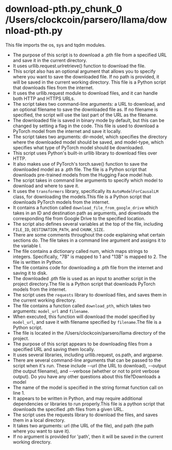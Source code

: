 # download-pth.py_chunk_0			/Users/clockcoin/parsero/llama/download-pth.py
This file imports the os, sys and tqdm modules.
 -  The purpose of this script is to download a .pth file from a specified URL and save it in the current directory. 
 -  It uses urllib.request.urlretrieve() function to download the file.
 -  This script also has an optional argument that allows you to specify where you want to save the downloaded file. If no path is provided, it will be saved in the current working directory.
This file is a Python script that downloads files from the internet.
 -  It uses the urllib.request module to download files, and it can handle both HTTP and HTTPS URLs.
 -  The script takes two command-line arguments: a URL to download, and an optional filename to save the downloaded file as. If no filename is specified, the script will use the last part of the URL as the filename.
 -  The downloaded file is saved in binary mode by default, but this can be changed by setting a flag in the code.
This file is used to download a PyTorch model from the internet and save it locally.
 -  The script takes two arguments: dir-model, which specifies the directory where the downloaded model should be saved, and model-type, which specifies what type of PyTorch model should be downloaded.
 -  This script uses Python's built-in urllib library to download files over HTTP. 
 -  It also makes use of PyTorch's torch.save() function to save the downloaded model as a .pth file.
The file is a Python script that downloads pre-trained models from the Hugging Face model hub.
 -  The script takes in command line arguments to specify which model to download and where to save it.
 -  It uses the `transformers` library, specifically its `AutoModelForCausalLM` class, for downloading the models.This file is a Python script that downloads PyTorch models from the internet.
 -  It contains a function called `download_file_from_google_drive` which takes in an ID and destination path as arguments, and downloads the corresponding file from Google Drive to the specified location.
 -  The script also defines several variables at the top of the file, including `FILE_ID`, `DESTINATION_PATH`, and `CHUNK_SIZE`.
 -  There are some comments throughout the code explaining what certain sections do. 
The file takes in a command line argument and assigns it to the variable l.
 -  The file contains a dictionary called num, which maps strings to integers. Specifically, "7B" is mapped to 1 and "13B" is mapped to 2.
The file is written in Python.
 -  The file contains code for downloading a .pth file from the internet and saving it to disk.
 -  The downloaded .pth file is used as an input to another script in the project directory.The file is a Python script that downloads PyTorch models from the internet.
 -  The script uses the `requests` library to download files, and saves them in the current working directory.
 -  The file contains a function called `download_pth`, which takes two arguments: `model_url` and `filename`.
 -  When executed, this function will download the model specified by `model_url`, and save it with filename specified by `filename`.The file is a Python script.
 -  The file is located in the /Users/clockcoin/parsero/llama directory of the project.
 -  The purpose of this script appears to be downloading files from a specified URL and saving them locally. 
 -  It uses several libraries, including urllib.request, os.path, and argparse. 
 -  There are several command-line arguments that can be passed to the script when it's run. These include --url (the URL to download), --output (the output filename), and --verbose (whether or not to print verbose output).
Do you have any other questions about this file?Downloads a model
 -  The name of the model is specified in the string format function call on line 1.
 -  It appears to be written in Python, and may require additional dependencies or libraries to run properly.This file is a python script that downloads the specified .pth files from a given URL.
 -  The script uses the requests library to download the files, and saves them in a local directory.
 -  It takes two arguments: url (the URL of the file), and path (the path where you want to save it).
 -  If no argument is provided for 'path', then it will be saved in the current working directory.